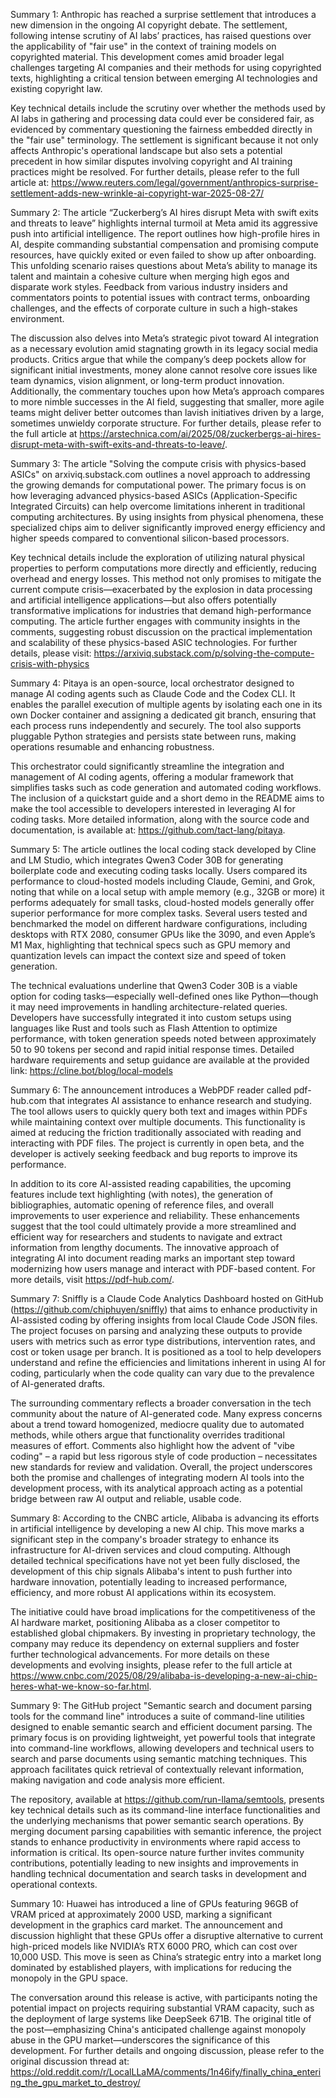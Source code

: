 Summary 1:
Anthropic has reached a surprise settlement that introduces a new dimension in the ongoing AI copyright debate. The settlement, following intense scrutiny of AI labs’ practices, has raised questions over the applicability of "fair use" in the context of training models on copyrighted material. This development comes amid broader legal challenges targeting AI companies and their methods for using copyrighted texts, highlighting a critical tension between emerging AI technologies and existing copyright law.

Key technical details include the scrutiny over whether the methods used by AI labs in gathering and processing data could ever be considered fair, as evidenced by commentary questioning the fairness embedded directly in the "fair use" terminology. The settlement is significant because it not only affects Anthropic's operational landscape but also sets a potential precedent in how similar disputes involving copyright and AI training practices might be resolved. For further details, please refer to the full article at: https://www.reuters.com/legal/government/anthropics-surprise-settlement-adds-new-wrinkle-ai-copyright-war-2025-08-27/

Summary 2:
The article “Zuckerberg’s AI hires disrupt Meta with swift exits and threats to leave” highlights internal turmoil at Meta amid its aggressive push into artificial intelligence. The report outlines how high-profile hires in AI, despite commanding substantial compensation and promising compute resources, have quickly exited or even failed to show up after onboarding. This unfolding scenario raises questions about Meta’s ability to manage its talent and maintain a cohesive culture when merging high egos and disparate work styles. Feedback from various industry insiders and commentators points to potential issues with contract terms, onboarding challenges, and the effects of corporate culture in such a high-stakes environment.

The discussion also delves into Meta’s strategic pivot toward AI integration as a necessary evolution amid stagnating growth in its legacy social media products. Critics argue that while the company’s deep pockets allow for significant initial investments, money alone cannot resolve core issues like team dynamics, vision alignment, or long-term product innovation. Additionally, the commentary touches upon how Meta’s approach compares to more nimble successes in the AI field, suggesting that smaller, more agile teams might deliver better outcomes than lavish initiatives driven by a large, sometimes unwieldy corporate structure. For further details, please refer to the full article at https://arstechnica.com/ai/2025/08/zuckerbergs-ai-hires-disrupt-meta-with-swift-exits-and-threats-to-leave/.

Summary 3:
The article "Solving the compute crisis with physics-based ASICs" on arxiviq.substack.com outlines a novel approach to addressing the growing demands for computational power. The primary focus is on how leveraging advanced physics-based ASICs (Application-Specific Integrated Circuits) can help overcome limitations inherent in traditional computing architectures. By using insights from physical phenomena, these specialized chips aim to deliver significantly improved energy efficiency and higher speeds compared to conventional silicon-based processors.

Key technical details include the exploration of utilizing natural physical properties to perform computations more directly and efficiently, reducing overhead and energy losses. This method not only promises to mitigate the current compute crisis—exacerbated by the explosion in data processing and artificial intelligence applications—but also offers potentially transformative implications for industries that demand high-performance computing. The article further engages with community insights in the comments, suggesting robust discussion on the practical implementation and scalability of these physics-based ASIC technologies. For further details, please visit: https://arxiviq.substack.com/p/solving-the-compute-crisis-with-physics

Summary 4:
Pitaya is an open-source, local orchestrator designed to manage AI coding agents such as Claude Code and the Codex CLI. It enables the parallel execution of multiple agents by isolating each one in its own Docker container and assigning a dedicated git branch, ensuring that each process runs independently and securely. The tool also supports pluggable Python strategies and persists state between runs, making operations resumable and enhancing robustness.

This orchestrator could significantly streamline the integration and management of AI coding agents, offering a modular framework that simplifies tasks such as code generation and automated coding workflows. The inclusion of a quickstart guide and a short demo in the README aims to make the tool accessible to developers interested in leveraging AI for coding tasks. More detailed information, along with the source code and documentation, is available at: https://github.com/tact-lang/pitaya.

Summary 5:
The article outlines the local coding stack developed by Cline and LM Studio, which integrates Qwen3 Coder 30B for generating boilerplate code and executing coding tasks locally. Users compared its performance to cloud-hosted models including Claude, Gemini, and Grok, noting that while on a local setup with ample memory (e.g., 32GB or more) it performs adequately for small tasks, cloud-hosted models generally offer superior performance for more complex tasks. Several users tested and benchmarked the model on different hardware configurations, including desktops with RTX 2080, consumer GPUs like the 3090, and even Apple’s M1 Max, highlighting that technical specs such as GPU memory and quantization levels can impact the context size and speed of token generation.

The technical evaluations underline that Qwen3 Coder 30B is a viable option for coding tasks—especially well-defined ones like Python—though it may need improvements in handling architecture-related queries. Developers have successfully integrated it into custom setups using languages like Rust and tools such as Flash Attention to optimize performance, with token generation speeds noted between approximately 50 to 90 tokens per second and rapid initial response times. Detailed hardware requirements and setup guidance are available at the provided link: https://cline.bot/blog/local-models

Summary 6:
The announcement introduces a WebPDF reader called pdf-hub.com that integrates AI assistance to enhance research and studying. The tool allows users to quickly query both text and images within PDFs while maintaining context over multiple documents. This functionality is aimed at reducing the friction traditionally associated with reading and interacting with PDF files. The project is currently in open beta, and the developer is actively seeking feedback and bug reports to improve its performance.

In addition to its core AI-assisted reading capabilities, the upcoming features include text highlighting (with notes), the generation of bibliographies, automatic opening of reference files, and overall improvements to user experience and reliability. These enhancements suggest that the tool could ultimately provide a more streamlined and efficient way for researchers and students to navigate and extract information from lengthy documents. The innovative approach of integrating AI into document reading marks an important step toward modernizing how users manage and interact with PDF-based content. For more details, visit https://pdf-hub.com/.

Summary 7:
Sniffly is a Claude Code Analytics Dashboard hosted on GitHub (https://github.com/chiphuyen/sniffly) that aims to enhance productivity in AI-assisted coding by offering insights from local Claude Code JSON files. The project focuses on parsing and analyzing these outputs to provide users with metrics such as error type distributions, intervention rates, and cost or token usage per branch. It is positioned as a tool to help developers understand and refine the efficiencies and limitations inherent in using AI for coding, particularly when the code quality can vary due to the prevalence of AI-generated drafts.

The surrounding commentary reflects a broader conversation in the tech community about the nature of AI-generated code. Many express concerns about a trend toward homogenized, mediocre quality due to automated methods, while others argue that functionality overrides traditional measures of effort. Comments also highlight how the advent of "vibe coding" – a rapid but less rigorous style of code production – necessitates new standards for review and validation. Overall, the project underscores both the promise and challenges of integrating modern AI tools into the development process, with its analytical approach acting as a potential bridge between raw AI output and reliable, usable code.

Summary 8:
According to the CNBC article, Alibaba is advancing its efforts in artificial intelligence by developing a new AI chip. This move marks a significant step in the company's broader strategy to enhance its infrastructure for AI-driven services and cloud computing. Although detailed technical specifications have not yet been fully disclosed, the development of this chip signals Alibaba's intent to push further into hardware innovation, potentially leading to increased performance, efficiency, and more robust AI applications within its ecosystem.

The initiative could have broad implications for the competitiveness of the AI hardware market, positioning Alibaba as a closer competitor to established global chipmakers. By investing in proprietary technology, the company may reduce its dependency on external suppliers and foster further technological advancements. For more details on these developments and evolving insights, please refer to the full article at https://www.cnbc.com/2025/08/29/alibaba-is-developing-a-new-ai-chip-heres-what-we-know-so-far.html.

Summary 9:
The GitHub project "Semantic search and document parsing tools for the command line" introduces a suite of command-line utilities designed to enable semantic search and efficient document parsing. The primary focus is on providing lightweight, yet powerful tools that integrate into command-line workflows, allowing developers and technical users to search and parse documents using semantic matching techniques. This approach facilitates quick retrieval of contextually relevant information, making navigation and code analysis more efficient.

The repository, available at https://github.com/run-llama/semtools, presents key technical details such as its command-line interface functionalities and the underlying mechanisms that power semantic search operations. By merging document parsing capabilities with semantic inference, the project stands to enhance productivity in environments where rapid access to information is critical. Its open-source nature further invites community contributions, potentially leading to new insights and improvements in handling technical documentation and search tasks in development and operational contexts.

Summary 10:
Huawei has introduced a line of GPUs featuring 96GB of VRAM priced at approximately 2000 USD, marking a significant development in the graphics card market. The announcement and discussion highlight that these GPUs offer a disruptive alternative to current high-priced models like NVIDIA’s RTX 6000 PRO, which can cost over 10,000 USD. This move is seen as China’s strategic entry into a market long dominated by established players, with implications for reducing the monopoly in the GPU space.

The conversation around this release is active, with participants noting the potential impact on projects requiring substantial VRAM capacity, such as the deployment of large systems like DeepSeek 671B. The original title of the post—emphasizing China's anticipated challenge against monopoly abuse in the GPU market—underscores the significance of this development. For further details and ongoing discussion, please refer to the original discussion thread at: https://old.reddit.com/r/LocalLLaMA/comments/1n46ify/finally_china_entering_the_gpu_market_to_destroy/

